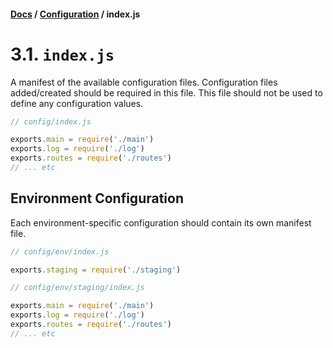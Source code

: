 #### [Docs](../) / [Configuration](./) / index.js

# 3.1. `index.js`

A manifest of the available configuration files. Configuration files added/created should be required in this file. This file should not be used to define any configuration values.

```js
// config/index.js

exports.main = require('./main')
exports.log = require('./log')
exports.routes = require('./routes')
// ... etc
```

## Environment Configuration

Each environment-specific configuration should contain its own manifest file.

```js
// config/env/index.js

exports.staging = require('./staging')
```

```js
// config/env/staging/index.js

exports.main = require('./main')
exports.log = require('./log')
exports.routes = require('./routes')
// ... etc
```
